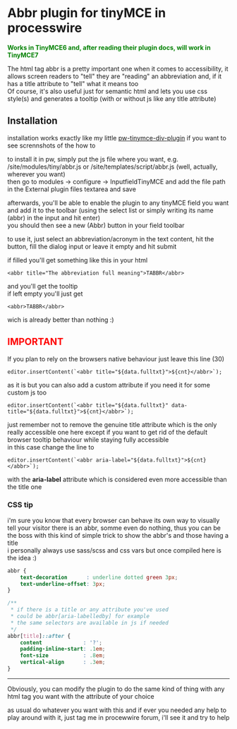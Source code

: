 # Abbr plugin for tinyMCE in processwire

<strong style="color:green;">Works in TinyMCE6 and, after reading their plugin docs, will work in TinyMCE7</strong>

The html tag abbr is a pretty important one when it comes to accessibility, it allows screen readers to "tell" they are "reading" an abbreviation and, if it has a title attribute to "tell" what it means too\
Of course, it's also useful just for semantic html and lets you use css style(s) and generates a tooltip (with or without js like any title attribute)

## Installation

installation works exactly like my little [pw-tinymce-div-plugin](https://github.com/virtualgadjo/pw-tinymce-div-plugin) if you want to see scrennshots of the how to

to install it in pw, simply put the js file where you want, e.g. /site/modules/tiny/abbr.js or /site/templates/script/abbr.js  (well, actually, wherever you want)\
then go to modules -> configure -> InputfieldTinyMCE and add the file path in the External plugin files textarea and save

afterwards, you'll be able to enable the plugin to any tinyMCE field you want and add it to the toolbar (using the select list or simply writing its name (abbr) in the input and hit enter)\
you should then see a new (Abbr) button in your field toolbar

to use it, just select an abbreviation/acronym in the text content, hit the button, fill the dialog input or leave it empty and hit submit

if filled you'll get something like this in your html
```
<abbr title="The abbreviation full meaning">TABBR</abbr>
```
and you'll get the tooltip\
if left empty you'll just get
```
<abbr>TABBR</abbr>
```
wich is already better than nothing :)

## <span style="color:red; text-transform: uppercase;">Important</span>

If you plan to rely on the browsers native behaviour just leave this line (30)
```
editor.insertContent(`<abbr title="${data.fulltxt}">${cnt}</abbr>`);
```
as it is but you can also add a custom attribute if you need it for some custom js too
```
editor.insertContent(`<abbr title="${data.fulltxt}" data-title="${data.fulltxt}">${cnt}</abbr>`);
```
just remember not to remove the genuine title attribute which is the only really accessible one here except if you want to get rid of the default browser tooltip behaviour while staying fully accessible\
in this case change the line to
```
editor.insertContent(`<abbr aria-label="${data.fulltxt}">${cnt}</abbr>`);
```
with the **aria-label** attribute which is considered even more accessible than the title one

### CSS tip

i'm sure you know that every browser can behave its own way to visually tell your visitor there is an abbr, somme even do nothing, thus you can be the boss with this kind of simple trick to show the abbr's and those having a title\
i personally always use sass/scss and css vars but once compiled here is the idea :)

```css
abbr {
	text-decoration      : underline dotted green 3px;
	text-underline-offset: 3px;
}

/**
 * if there is a title or any attribute you've used
 * could be abbr[aria-labelledby] for example
 * the same selectors are available in js if needed
 */
abbr[title]::after {
	content             : '?';
	padding-inline-start: .1em;
	font-size           : .8em;
	vertical-align      : .3em;
}
```

---
Obviously, you can modify the plugin to do the same kind of thing with any html tag you want with the attribute of your choice

as usual do whatever you want with this and if ever you needed any help to play around with it, just tag me in procewwire forum, i'll see it and try to help

